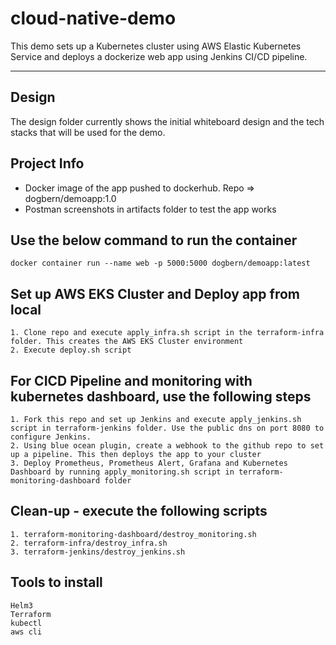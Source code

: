# cloud-native-demo
This demo sets up a Kubernetes cluster using AWS Elastic Kubernetes Service and deploys a dockerize web app using Jenkins CI/CD pipeline.

---
## Design
The design folder currently shows the initial whiteboard design and the tech stacks that will be used for the demo. 

## Project Info
- Docker image of the app pushed to dockerhub. Repo => dogbern/demoapp:1.0
- Postman screenshots in artifacts folder to test the app works

## Use the below command to run the container
```
docker container run --name web -p 5000:5000 dogbern/demoapp:latest
```

## Set up AWS EKS Cluster and Deploy app from local
```
1. Clone repo and execute apply_infra.sh script in the terraform-infra folder. This creates the AWS EKS Cluster environment
2. Execute deploy.sh script
```

## For CICD Pipeline and monitoring with kubernetes dashboard, use the following steps
```
1. Fork this repo and set up Jenkins and execute apply_jenkins.sh script in terraform-jenkins folder. Use the public dns on port 8080 to configure Jenkins.
2. Using blue ocean plugin, create a webhook to the github repo to set up a pipeline. This then deploys the app to your cluster
3. Deploy Prometheus, Prometheus Alert, Grafana and Kubernetes Dashboard by running apply_monitoring.sh script in terraform-monitoring-dashboard folder
```

## Clean-up - execute the following scripts
```
1. terraform-monitoring-dashboard/destroy_monitoring.sh
2. terraform-infra/destroy_infra.sh
3. terraform-jenkins/destroy_jenkins.sh
```

## Tools to install
```
Helm3
Terraform
kubectl
aws cli
```









